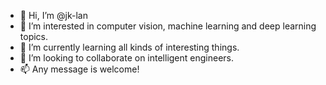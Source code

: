 - 👋 Hi, I’m @jk-lan
- 👀 I’m interested in computer vision, machine learning and deep learning topics.
- 🌱 I’m currently learning all kinds of interesting things.
- 💞️ I’m looking to collaborate on intelligent engineers. 
- 📫 Any message is welcome!

<!---
jk-lan/jk-lan is a ✨ special ✨ repository because its `README.md` (this file) appears on your GitHub profile.
You can click the Preview link to take a look at your changes.
--->
